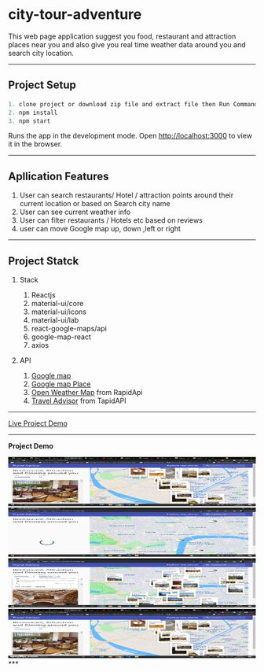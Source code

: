 # city-tour-adventure

This web page application suggest you food, restaurant and attraction places near you and also give you real time weather data around you and search city location.

---

## Project Setup

 ``` javascript
1. clone project or download zip file and extract file then Run Command
2. npm install
3. npm start
```
  
Runs the app in the development mode.
Open  <http://localhost:3000> to view it in the browser.

---

## Apllication Features

1. User can search restaurants/ Hotel / attraction points around their current location or based on Search city name
2. User can see current weather info
3. User can filter restaurants / Hotels etc based on reviews
4. user can move Google map up, down ,left or right

---

## Project Statck

1. Stack
    1. Reactjs
    2. material-ui/core
    3. material-ui/icons
    4. material-ui/lab
    5. react-google-maps/api
    6. google-map-react
    7. axios

2. API
    1. [Google map](https://console.cloud.google.com/apis/)
    2. [Google map Place](https://console.cloud.google.com/apis/)
    3. [Open Weather Map](https://rapidapi.com/community/api/open-weather-map/ "weather map API") from RapidApi
    4. [Travel Advisor](https://rapidapi.com/apidojo/api/travel-advisor/ "Travel Map APi") from TapidAPI

---

[Live Project Demo](https://city-tour-adventure.netlify.app/ "city-tour-adventure")

---

**Project Demo**

  <img src="public\image\First.png" alt="project Demo image" style="height: 100px; width:100%;"/>
  <img src="public\image\second.png" alt="project Demo image" style="height: 100px; width:100%;"/>
  <img src="public\image\Third.png" alt="project Demo image" style="height: 100px; width:100%;"/>
  <img src="public\image\final.gif" alt="project Demo gif"  style="height: 100px; width:100%;"/>
 ***

